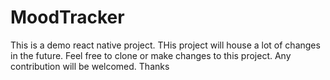 # MoodTracker
This is a demo react native project. THis project will house a lot of changes in the future. Feel free to clone or make changes to this project. Any contribution will be welcomed. Thanks
